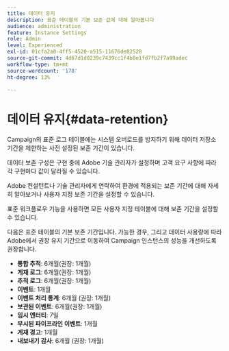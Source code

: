 ```yaml
---
title: 데이터 유지
description: 표준 테이블의 기본 보존 값에 대해 알아봅니다
audience: administration
feature: Instance Settings
role: Admin
level: Experienced
exl-id: 01cfa2a0-4ff5-4520-a515-11676de82528
source-git-commit: 4d67d1d0239c7439cc1f4b8e1fd7fb2f7a99adec
workflow-type: tm+mt
source-wordcount: '178'
ht-degree: 13%

---
```


# 데이터 유지{#data-retention}

Campaign의 표준 로그 테이블에는 시스템 오버로드를 방지하기 위해 데이터 저장소 기간을 제한하는 사전 설정된 보존 기간이 있습니다.

데이터 보존 구성은 구현 중에 Adobe 기술 관리자가 설정하며 고객 요구 사항에 따라 각 구현마다 값이 달라질 수 있습니다.

Adobe 컨설턴트나 기술 관리자에게 연락하여 환경에 적용되는 보존 기간에 대해 자세히 알아보거나 사용자 지정 보존 기간을 설정할 수 있습니다.

표준 워크플로우 기능을 사용하면 모든 사용자 지정 테이블에 대해 보존 기간을 설정할 수 있습니다.

다음은 표준 테이블의 기본 보존 기간입니다. 가능한 경우, 그리고 데이터 사용량에 따라 Adobe에서 권장 유지 기간으로 이동하여 Campaign 인스턴스의 성능을 개선하도록 권장합니다.

* **통합 추적**: 6개월(권장: 1개월)
* **게재 로그**: 6개월(권장: 1개월)
* **추적 로그**: 6개월(권장: 1개월)
* **이벤트**: 1개월
* **이벤트 처리 통계**: 6개월 (권장: 1개월)
* **보관된 이벤트**: 6개월(권장: 1개월)
* **임시 엔터티**: 7일
* **무시된 파이프라인 이벤트**: 1개월
* **게재 경고**: 1개월
* **내보내기 감사**: 6개월 (권장: 1개월)
